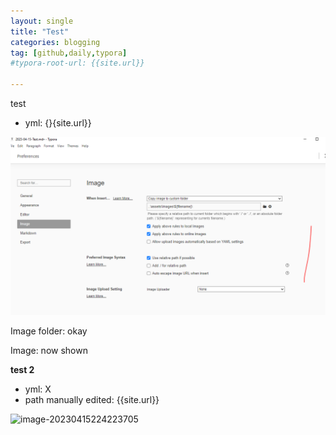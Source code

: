```yaml
---
layout: single
title: "Test"
categories: blogging
tag: [github,daily,typora]
#typora-root-url: {{site.url}}

---
```






test

+ yml: {}{site.url}}

![image-20230415223913152](../assets/images/2023-04-15-Test/image-20230415223913152.png)

Image folder: okay

Image: now shown





**test 2**

- yml: X
- path manually edited: {{site.url}}

![image-20230415224223705]({{site.url}}/assets/images/2023-04-15-Test/image-20230415224223705.png)